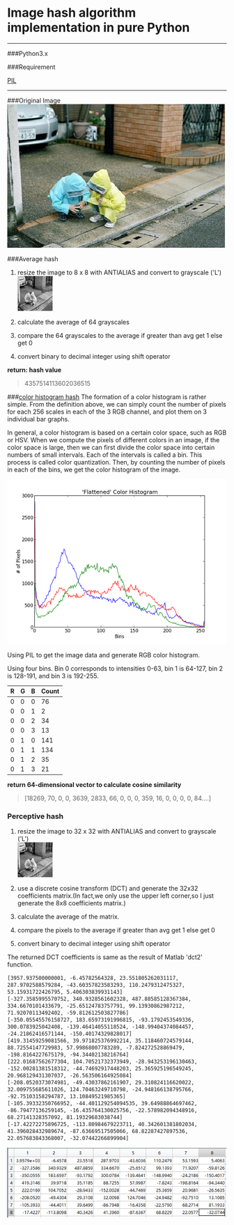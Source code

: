# Image hash algorithm implementation in pure Python
---

###Python3.x

###Requirement

[PIL](https://pypi.python.org/pypi/PIL)

---

###Original Image 
![](IMG/1.jpg)
    
###Average hash   

1.  resize the image to 8 x 8 with ANTIALIAS and convert to grayscale  ('L')       
![](IMG/80x80.jpg)

2.  calculate the average of 64 grayscales
3.  compare the 64 grayscales to the average if greater than avg get 1 else get 0
4.  convert binary to decimal integer using shift operator

**return: hash value**
> 4357514113602036515

###[color histogram hash](https://en.wikipedia.org/wiki/Color_histogram)
The formation of a color histogram is rather simple. From the definition above, we can simply count the number of pixels for each 256 scales in each of the 3 RGB channel, and plot them on 3 individual bar graphs.

In general, a color histogram is based on a certain color space, such as RGB or HSV. When we compute the pixels of different colors in an image, if the color space is large, then we can first divide the color space into certain numbers of small intervals. Each of the intervals is called a bin. This process is called color quantization. Then, by counting the number of pixels in each of the bins, we get the color histogram of the image.

![](IMG/hist.png)

Using PIL to get the image data and generate RGB color histogram.

Using four bins. Bin 0 corresponds to intensities 0-63, bin 1 is 64-127, bin 2 is 128-191, and bin 3 is 192-255.

R | G | B | Count
----|----|----|----
0|0|0|76
0|0|1|2
0|0|2|34
0|0|3|13
0|1|0|141
0|1|1|134
0|1|2|35
0|1|3|21


**return 64-dimensional vector to calculate cosine similarity**
>[18269, 70, 0, 0, 3639, 2833, 66, 0, 0, 0, 359, 16, 0, 0, 0, 0, 84....]

### Perceptive hash

1.  resize the image to 32 x 32 with ANTIALIAS and convert to grayscale  ('L')      
![](IMG/80x80.jpg)

2.  use a discrete cosine transform (DCT) and generate the 32x32 coefficients matrix.(In fact,we only use the upper left corner,so I just generate the 8x8 coefficients matrix.)
3.  calculate the average of the matrix.
4.  compare the pixels to the average if greater than avg get 1 else get 0
5.  convert binary to decimal integer using shift operator


The returned DCT coefficients is same as the result of Matlab 'dct2' function.


    [3957.937500000001, -6.45782564328, 23.551805262031117, 287.9702588579284, -43.60357823583293, 110.2479312475327, 53.15931722426795, 5.406303839931143]
    [-327.3585995570752, 340.9328561602328, 487.88585128367384, 334.6670101433679, -25.65124783757791, 99.13930862987212, 71.92070113492402, -59.812612503827786]
    [-350.05545576158727, 183.65973191996815, -93.1792453549336, 300.0783925042408, -139.46414055118524, -148.99404374084457, -24.21862416571144, -150.40174329828017]
    [419.31459259081566, 39.971825376992214, 35.118460724579144, 88.72554147729983, 57.99868007783289, -7.824272528869479, -198.8164227675179, -94.34402138216764]
    [222.01687562677304, 104.70521732373949, -28.943253196130463, -152.00281381518312, -44.74692917448203, 25.365925196549245, 20.968129431307037, -26.563506164925084]
    [-208.0520373074981, -49.43037862161907, 29.310824116620022, 32.009755685611026, 124.70463249710798, -24.948166138795766, -92.75103158294787, 13.10849521985365]
    [-105.39332350766952, -44.401129254094535, 39.64988864697462, -86.79477136259145, -16.435764130025756, -22.578982094348916, 68.27141328357092, 81.19329683038744]
    [-17.42272275896725, -113.80984679223711, 40.342601381802034, 41.396028432989674, -87.63669517505066, 68.82287427897536, 22.057683843368007, -32.07442266899904]

![](IMG/MATLAB.png)



